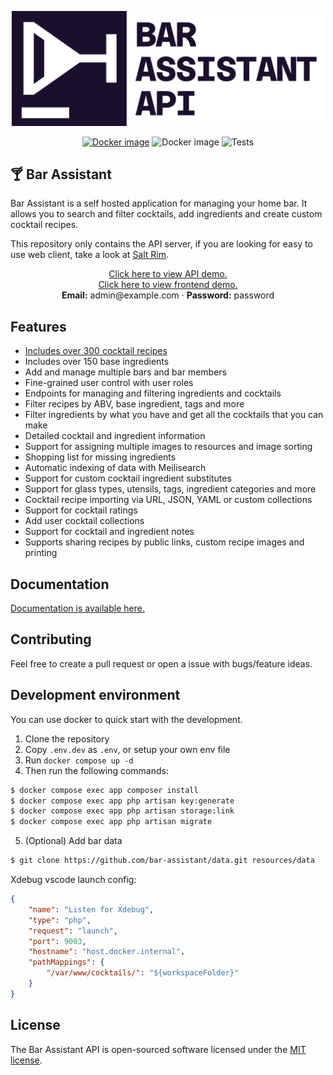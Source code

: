 <p align="center">
    <a href="https://barassistant.app" target="_blank"><img src="resources/art/readme-logo.png" alt="Bar assistant Logo" width="500"></a>
</p>

<p align="center">
    <a href="https://hub.docker.com/r/barassistant/server"><img src="https://img.shields.io/docker/v/barassistant/server?style=for-the-badge&sort=semver" alt="Docker image"></a>
    <img src="https://img.shields.io/github/license/karlomikus/bar-assistant?style=for-the-badge" alt="Docker image">
    <img src="https://img.shields.io/github/actions/workflow/status/karlomikus/bar-assistant/php.yml?branch=master&style=for-the-badge&label=Tests" alt="Tests">
</p>

## 🍸 Bar Assistant

Bar Assistant is a self hosted application for managing your home bar. It allows you to search and filter cocktails, add ingredients and create custom cocktail recipes.

This repository only contains the API server, if you are looking for easy to use web client, take a look at [Salt Rim](https://github.com/karlomikus/vue-salt-rim).

<p align="center">
    <a href="https://demo.barassistant.app/bar/docs" target="_blank">Click here to view API demo.</a>
    <br>
    <a href="https://demo.barassistant.app" target="_blank">Click here to view frontend demo.</a>
    <br>
    <strong>Email:</strong> admin@example.com &middot; <strong>Password:</strong> password
</p>

## Features
- [Includes over 300 cocktail recipes](https://github.com/bar-assistant/data)
- Includes over 150 base ingredients
- Add and manage multiple bars and bar members
- Fine-grained user control with user roles
- Endpoints for managing and filtering ingredients and cocktails
- Filter recipes by ABV, base ingredient, tags and more
- Filter ingredients by what you have and get all the cocktails that you can make
- Detailed cocktail and ingredient information
- Support for assigning multiple images to resources and image sorting
- Shopping list for missing ingredients
- Automatic indexing of data with Meilisearch
- Support for custom cocktail ingredient substitutes
- Support for glass types, utensils, tags, ingredient categories and more
- Cocktail recipe importing via URL, JSON, YAML or custom collections
- Support for cocktail ratings
- Add user cocktail collections
- Support for cocktail and ingredient notes
- Supports sharing recipes by public links, custom recipe images and printing

## Documentation

[Documentation is available here.](https://bar-assistant.github.io/docs/)

## Contributing

Feel free to create a pull request or open a issue with bugs/feature ideas.

## Development environment

You can use docker to quick start with the development.

1. Clone the repository
2. Copy `.env.dev` as `.env`, or setup your own env file
3. Run `docker compose up -d`
4. Then run the following commands:

``` bash
$ docker compose exec app composer install
$ docker compose exec app php artisan key:generate
$ docker compose exec app php artisan storage:link
$ docker compose exec app php artisan migrate
```

5. (Optional) Add bar data
``` bash
$ git clone https://github.com/bar-assistant/data.git resources/data
```

Xdebug vscode launch config:
```json
{
    "name": "Listen for Xdebug",
    "type": "php",
    "request": "launch",
    "port": 9003,
    "hostname": "host.docker.internal",
    "pathMappings": {
        "/var/www/cocktails/": "${workspaceFolder}"
    }
}
```

## License

The Bar Assistant API is open-sourced software licensed under the [MIT license](https://opensource.org/licenses/MIT).

